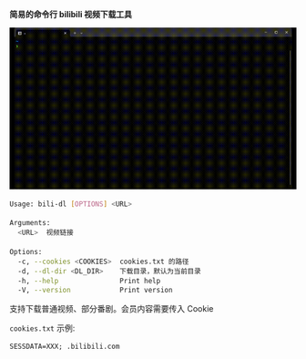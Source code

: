 **简易的命令行 bilibili 视频下载工具**

![example](./images/example.gif)

```sh
Usage: bili-dl [OPTIONS] <URL>

Arguments:
  <URL>  视频链接

Options:
  -c, --cookies <COOKIES>  cookies.txt 的路径
  -d, --dl-dir <DL_DIR>    下载目录，默认为当前目录
  -h, --help               Print help
  -V, --version            Print version
```

支持下载普通视频、部分番剧。会员内容需要传入 Cookie

`cookies.txt` 示例:
```txt
SESSDATA=XXX; .bilibili.com
```
